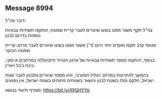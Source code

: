 ## Message 8994

דובר צה"ל:

צה"ל תקף משגר ממנו בוצעו שיגורים לעבר קריית שמונה; הותקפו תשתיות צבאיות נוספות בדרום לבנון

מטוסי קרב תקפו מוקדם יותר היום (ד')  משגר ממנו בוצעו שיגורים לעבר מרחב קריית שמונה הבוקר.

בנוסף, הותקפו מספר תשתיות צבאיות של ארגון הטרור חיזבאללה במרחבים א-סקי, בינת ג'בל ויארין. 

בהמשך להתרעות במרחב הגליל המערבי, זוהו מספר שיגורים מלבנון לעבר שטח ישראל, חלקם נפלו בשטח לבנון והשאר בשטחים פתוחים בשטח ישראל, אין נפגעים.

מצורף תיעוד בנושא: https://bit.ly/49QHYYp


